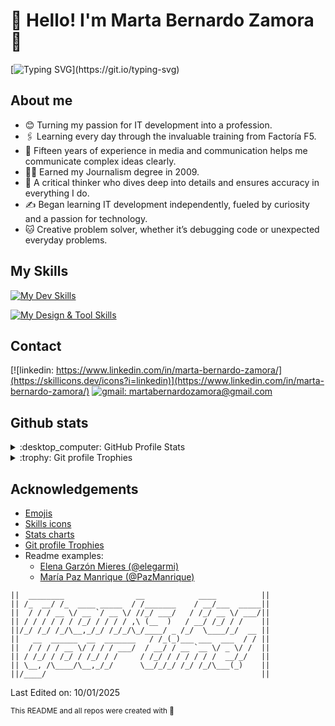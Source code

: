 
# :space_invader: Hello! I'm Marta Bernardo Zamora :space_invader:

[![Typing SVG](https://readme-typing-svg.demolab.com?font=Fira+Code&pause=10&color=7514A9&center=true&width=435&lines=Trying+it+and+Catching+it...+;so+Learning+it!)](https://git.io/typing-svg)

## About me

- :blush: Turning my passion for IT development into a profession.
- :paperclips: Learning every day through the invaluable training from Factoría F5.
- :newspaper: Fifteen years of experience in media and communication helps me communicate complex ideas clearly.
- :woman_teacher: Earned my Journalism degree in 2009.
- :brain: A critical thinker who dives deep into details and ensures accuracy in everything I do.
- :writing_hand: Began learning IT development independently, fueled by curiosity and a passion for technology.
- :cat: Creative problem solver, whether it’s debugging code or unexpected everyday problems.

## My Skills

[![My Dev Skills](https://skillicons.dev/icons?i=js,html,css,jquery,react,py,django,mysql,php,svg)](https://skillicons.dev)

[![My Design & Tool Skills](https://skillicons.dev/icons?i=blender,figma,github,obsidian)](https://skillicons.dev)

## Contact

[![linkedin: https://www.linkedin.com/in/marta-bernardo-zamora/](https://skillicons.dev/icons?i=linkedin)](https://www.linkedin.com/in/marta-bernardo-zamora/)
[![gmail: martabernardozamora@gmail.com](https://skillicons.dev/icons?i=gmail)](mailto:martabernardozamora@gmail.com)

## Github stats

<details>

<summary>:desktop_computer: GitHub Profile Stats</summary>

![profile-details](http://github-profile-summary-cards.vercel.app/api/cards/profile-details?username=MartaBernardoZamora&theme=tokyonight)

![stats](http://github-profile-summary-cards.vercel.app/api/cards/stats?username=MartaBernardoZamora&theme=tokyonight) ![repos-per-language](http://github-profile-summary-cards.vercel.app/api/cards/repos-per-language?username=MartaBernardoZamora&theme=tokyonight)

</details>
<details>

<summary>:trophy: Git profile Trophies</summary>

![git-profile-trophies](https://github-profile-trophy.vercel.app/?username=MartaBernardoZamora&layout=compact&theme=tokyonight)

</details>

## Acknowledgements

- [Emojis](https://github.com/ikatyang/emoji-cheat-sheet)
- [Skills icons](https://github.com/tandpfun/skill-icons)
- [Stats charts](https://github.com/vn7n24fzkq/github-profile-summary-cards)
- [Git profile Trophies](https://github.com/ryo-ma/github-profile-trophy)
- Readme examples:
  - [Elena Garzón Mieres (@elegarmi)](https://github.com/elegarmi)
  - [María Paz Manrique (@PazManrique)](https://github.com/PazManrique)

```batch
||  ________                __            ____          ||
|| /_  __/ /_  ____ _____  / /_______    / __/___  _____||
||  / / / __ \/ __ `/ __ \/ //_/ ___/   / /_/ __ \/ ___/||
|| / / / / / / /_/ / / / / ,\ (__  )   / __/ /_/ / /    ||
||/_/ /_/ /_/\__,_/_/ /_/_/\_/____/ _ /_/  \____/_/  __ ||
||   __  ______  __  _______   / /_(_)___ ___  ___  / / ||
||  / / / / __ \/ / / / ___/  / __/ / __ `__ \/ _ \/ /  ||
|| / /_/ / /_/ / /_/ / /     / /_/ / / / / / /  __/_/   ||
|| \__, /\____/\__,_/_/      \__/_/_/ /_/ /_/\___(_)    ||
||/____/                                                ||
```

Last Edited on:
10/01/2025

<sub>This README and all repos were created with :purple_heart:</sub>
